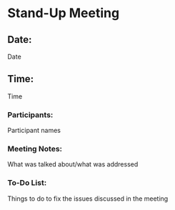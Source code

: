 # Stand-Up Meeting

## Date:
Date

## Time:
Time

### Participants:
Participant names

### Meeting Notes:
What was talked about/what was addressed

### To-Do List:
Things to do to fix the issues discussed in the meeting
